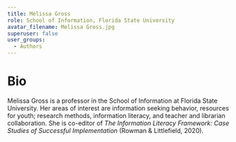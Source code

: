 ```yaml
---
title: Melissa Gross
role: School of Information, Florida State University
avatar_filename: Melissa Gross.jpg
superuser: false
user_groups:
  - Authors
---
```

# Bio

Melissa Gross is a professor in the School of Information at Florida State University. Her areas of interest are information seeking behavior, resources for youth; research methods, information literacy, and teacher and librarian collaboration. She is co-editor of _The Information Literacy Framework: Case Studies of Successful Implementation_ (Rowman & Littlefield, 2020).
